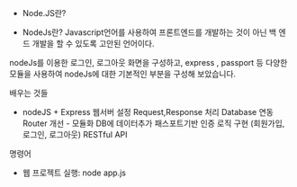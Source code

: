 * Node.JS란?
- NodeJs란? Javascript언어를 사용하여 프론트엔드를 개발하는 것이 아닌 백 엔드 개발을 할 수 있도록 고안된 언어이다.

nodeJs를 이용한 로그인, 로그아웃 화면을 구성하고, express , passport 등 다양한 모듈을 사용하여 nodeJs에 대한 기본적인 부분을 구성해 보았습니다.

배우는 것들

- nodeJS + Express 웹서버 설정 Request,Response 처리 Database 연동 Router 개선 - 모듈화 DB에 데이터추가 패스포트기반 인증 로직 구현 (회원가입, 로그인, 로그아웃) RESTful API


명령어
- 웹 프로젝트 실행: node app.js
